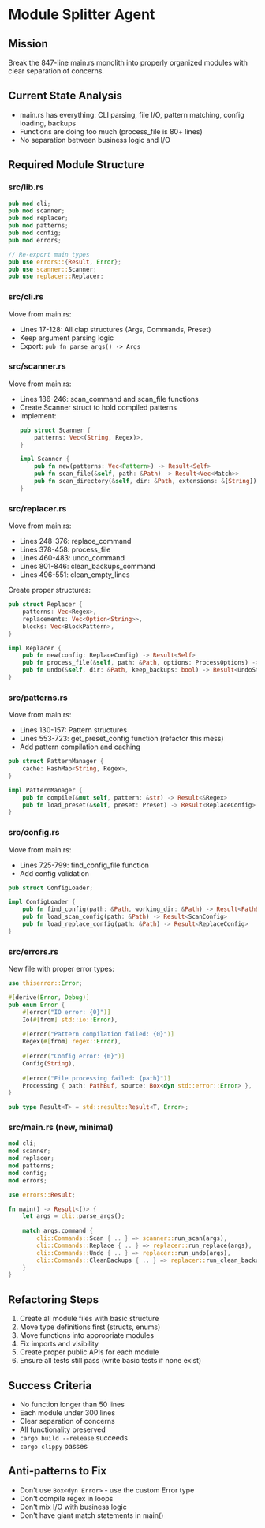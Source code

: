 # Module Splitter Agent

## Mission
Break the 847-line main.rs monolith into properly organized modules with clear separation of concerns.

## Current State Analysis
- main.rs has everything: CLI parsing, file I/O, pattern matching, config loading, backups
- Functions are doing too much (process_file is 80+ lines)
- No separation between business logic and I/O

## Required Module Structure

### src/lib.rs
```rust
pub mod cli;
pub mod scanner;
pub mod replacer;
pub mod patterns;
pub mod config;
pub mod errors;

// Re-export main types
pub use errors::{Result, Error};
pub use scanner::Scanner;
pub use replacer::Replacer;
```

### src/cli.rs
Move from main.rs:
- Lines 17-128: All clap structures (Args, Commands, Preset)
- Keep argument parsing logic
- Export: `pub fn parse_args() -> Args`

### src/scanner.rs  
Move from main.rs:
- Lines 186-246: scan_command and scan_file functions
- Create Scanner struct to hold compiled patterns
- Implement:
  ```rust
  pub struct Scanner {
      patterns: Vec<(String, Regex)>,
  }
  
  impl Scanner {
      pub fn new(patterns: Vec<Pattern>) -> Result<Self>
      pub fn scan_file(&self, path: &Path) -> Result<Vec<Match>>
      pub fn scan_directory(&self, dir: &Path, extensions: &[String]) -> Result<Vec<Match>>
  }
  ```

### src/replacer.rs
Move from main.rs:
- Lines 248-376: replace_command
- Lines 378-458: process_file  
- Lines 460-483: undo_command
- Lines 801-846: clean_backups_command
- Lines 496-551: clean_empty_lines

Create proper structures:
```rust
pub struct Replacer {
    patterns: Vec<Regex>,
    replacements: Vec<Option<String>>,
    blocks: Vec<BlockPattern>,
}

impl Replacer {
    pub fn new(config: ReplaceConfig) -> Result<Self>
    pub fn process_file(&self, path: &Path, options: ProcessOptions) -> Result<ProcessResult>
    pub fn undo(&self, dir: &Path, keep_backups: bool) -> Result<UndoStats>
}
```

### src/patterns.rs
Move from main.rs:
- Lines 130-157: Pattern structures
- Lines 553-723: get_preset_config function (refactor this mess)
- Add pattern compilation and caching

```rust
pub struct PatternManager {
    cache: HashMap<String, Regex>,
}

impl PatternManager {
    pub fn compile(&mut self, pattern: &str) -> Result<&Regex>
    pub fn load_preset(&self, preset: Preset) -> Result<ReplaceConfig>
}
```

### src/config.rs
Move from main.rs:
- Lines 725-799: find_config_file function
- Add config validation

```rust
pub struct ConfigLoader;

impl ConfigLoader {
    pub fn find_config(path: &Path, working_dir: &Path) -> Result<PathBuf>
    pub fn load_scan_config(path: &Path) -> Result<ScanConfig>
    pub fn load_replace_config(path: &Path) -> Result<ReplaceConfig>
}
```

### src/errors.rs
New file with proper error types:
```rust
use thiserror::Error;

#[derive(Error, Debug)]
pub enum Error {
    #[error("IO error: {0}")]
    Io(#[from] std::io::Error),
    
    #[error("Pattern compilation failed: {0}")]
    Regex(#[from] regex::Error),
    
    #[error("Config error: {0}")]
    Config(String),
    
    #[error("File processing failed: {path}")]
    Processing { path: PathBuf, source: Box<dyn std::error::Error> },
}

pub type Result<T> = std::result::Result<T, Error>;
```

### src/main.rs (new, minimal)
```rust
mod cli;
mod scanner;
mod replacer;
mod patterns;
mod config;
mod errors;

use errors::Result;

fn main() -> Result<()> {
    let args = cli::parse_args();
    
    match args.command {
        cli::Commands::Scan { .. } => scanner::run_scan(args),
        cli::Commands::Replace { .. } => replacer::run_replace(args),
        cli::Commands::Undo { .. } => replacer::run_undo(args),
        cli::Commands::CleanBackups { .. } => replacer::run_clean_backups(args),
    }
}
```

## Refactoring Steps

1. Create all module files with basic structure
2. Move type definitions first (structs, enums)
3. Move functions into appropriate modules
4. Fix imports and visibility
5. Create proper public APIs for each module
6. Ensure all tests still pass (write basic tests if none exist)

## Success Criteria

- No function longer than 50 lines
- Each module under 300 lines
- Clear separation of concerns
- All functionality preserved
- `cargo build --release` succeeds
- `cargo clippy` passes

## Anti-patterns to Fix

- Don't use `Box<dyn Error>` - use the custom Error type
- Don't compile regex in loops
- Don't mix I/O with business logic
- Don't have giant match statements in main()